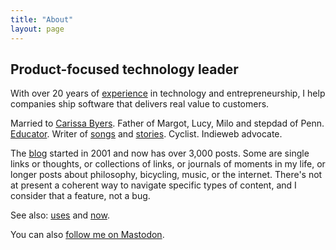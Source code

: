 ```yaml
---
title: "About"
layout: page
---
```

## Product-focused technology leader

With over 20 years of [experience](https://www.linkedin.com/in/dealingwith) in technology and entrepreneurship, I help companies ship software that delivers real value to customers.

Married to [Carissa Byers](http://carissabyers.com/). Father of Margot, Lucy, Milo and stepdad of Penn. [Educator](http://minecraftu.org/). Writer of [songs](/music) and [stories](/writing). Cyclist. Indieweb advocate.

The [blog](/blog) started in 2001 and now has over 3,000 posts. Some are single links or thoughts, or collections of links, or journals of moments in my life, or longer posts about philosophy, bicycling, music, or the internet. There's not at present a coherent way to navigate specific types of content, and I consider that a feature, not a bug.

See also: [uses](/uses) and [now](/now).

You can also [follow me on Mastodon](https://fo.llow.social/u/dealingwith@indieweb.social).
